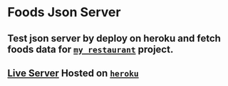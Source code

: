 # Foods Json Server 

## Test json server by deploy on heroku and fetch foods data for [`my_restaurant`](https://github.com/a-hussien/my_restaurant) project.


##  [Live Server](https://foods-jsonn-server.herokuapp.com/foods) Hosted on [`heroku`](https://www.heroku.com/)

